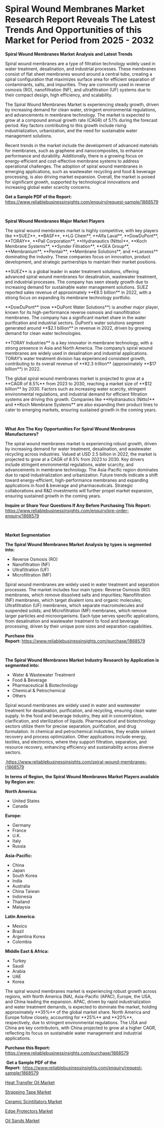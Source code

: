 <p><h1>Spiral Wound Membranes Market Research Report Reveals The Latest Trends And Opportunities of this Market for Period from 2025 - 2032</h1></p><p><strong>Spiral Wound Membranes Market Analysis and Latest Trends</strong></p>
<p><p>Spiral wound membranes are a type of filtration technology widely used in water treatment, desalination, and industrial processes. These membranes consist of flat sheet membranes wound around a central tube, creating a spiral configuration that maximizes surface area for efficient separation of contaminants, salts, and impurities. They are commonly used in reverse osmosis (RO), nanofiltration (NF), and ultrafiltration (UF) systems due to their compact design, high efficiency, and scalability.</p><p>The Spiral Wound Membranes Market is experiencing steady growth, driven by increasing demand for clean water, stringent environmental regulations, and advancements in membrane technology. The market is expected to grow at a compound annual growth rate (CAGR) of 5.1% during the forecast period. Key factors contributing to this growth include rising industrialization, urbanization, and the need for sustainable water management solutions.</p><p>Recent trends in the market include the development of advanced materials for membranes, such as graphene and nanocomposites, to enhance performance and durability. Additionally, there is a growing focus on energy-efficient and cost-effective membrane systems to address operational challenges. The adoption of spiral wound membranes in emerging applications, such as wastewater recycling and food & beverage processing, is also driving market expansion. Overall, the market is poised for significant growth, supported by technological innovations and increasing global water scarcity concerns.</p></p>
<p><strong>Get a Sample PDF of the Report:&nbsp;</strong> <a href="https://www.reliablebusinessinsights.com/enquiry/request-sample/1868579?utm_campaign=100&utm_medium=2&utm_source=Github&utm_content=ia&utm_term=25012025&utm_id=spiral-wound-membranes">https://www.reliablebusinessinsights.com/enquiry/request-sample/1868579</a></p>
<p>&nbsp;</p>
<p><strong>Spiral Wound Membranes Major Market Players</strong></p>
<p><p>The spiral wound membranes market is highly competitive, with key players like **SUEZ**, **BASF**, **LG Chem**, **Alfa Laval**, **DowDuPont**, **TORAY**, **Pall Corporation**, **Hydranautics (Nitto)**, **Koch Membrane Systems**, **Synder Filtration**, **GEA Group**, **Membranium**, **Pentair**, **Membrane Solutions**, and **Lanxess** dominating the industry. These companies focus on innovation, product development, and strategic partnerships to maintain their market positions.</p><p>**SUEZ** is a global leader in water treatment solutions, offering advanced spiral wound membranes for desalination, wastewater treatment, and industrial processes. The company has seen steady growth due to increasing demand for sustainable water management solutions. SUEZ reported sales revenue of approximately **€8.5 billion** in 2022, with a strong focus on expanding its membrane technology portfolio.</p><p>**DowDuPont** (now **DuPont Water Solutions**) is another major player, known for its high-performance reverse osmosis and nanofiltration membranes. The company has a significant market share in the water purification and industrial sectors. DuPont’s water solutions segment generated around **$2.1 billion** in revenue in 2022, driven by growing demand for clean water technologies.</p><p>**TORAY Industries** is a key innovator in membrane technology, with a strong presence in Asia and North America. The company’s spiral wound membranes are widely used in desalination and industrial applications. TORAY’s water treatment division has experienced consistent growth, contributing to its overall revenue of **¥2.3 trillion** (approximately **$17 billion**) in 2022.</p><p>The global spiral wound membranes market is projected to grow at a **CAGR of 8.5%** from 2023 to 2030, reaching a market size of **$12 billion** by 2030. Factors such as increasing water scarcity, stringent environmental regulations, and industrial demand for efficient filtration systems are driving this growth. Companies like **Hydranautics (Nitto)** and **Koch Membrane Systems** are also expanding their product lines to cater to emerging markets, ensuring sustained growth in the coming years.</p></p>
<p>&nbsp;</p>
<p><strong>What Are The Key Opportunities For Spiral Wound Membranes Manufacturers?</strong></p>
<p><p>The spiral wound membranes market is experiencing robust growth, driven by increasing demand for water treatment, desalination, and wastewater recycling across industries. Valued at USD 2.5 billion in 2022, the market is projected to grow at a CAGR of 8.5% from 2023 to 2030. Key drivers include stringent environmental regulations, water scarcity, and advancements in membrane technology. The Asia-Pacific region dominates due to rapid industrialization and urbanization. Future trends indicate a shift toward energy-efficient, high-performance membranes and expanding applications in food & beverage and pharmaceuticals. Strategic collaborations and R&D investments will further propel market expansion, ensuring sustained growth in the coming years.</p></p>
<p><strong>Inquire or Share Your Questions If Any Before Purchasing This Report:</strong> <a href="https://www.reliablebusinessinsights.com/enquiry/pre-order-enquiry/1868579?utm_campaign=100&utm_medium=2&utm_source=Github&utm_content=ia&utm_term=25012025&utm_id=spiral-wound-membranes">https://www.reliablebusinessinsights.com/enquiry/pre-order-enquiry/1868579</a></p>
<p>&nbsp;</p>
<p><strong>Market Segmentation</strong></p>
<p><strong>The Spiral Wound Membranes Market Analysis by types is segmented into:</strong></p>
<p><ul><li>Reverse Osmosis (RO)</li><li>Nanofiltration (NF)</li><li>Ultrafiltration (UF)</li><li>Microfiltration (MF)</li></ul></p>
<p><p>Spiral wound membranes are widely used in water treatment and separation processes. The market includes four main types: Reverse Osmosis (RO) membranes, which remove dissolved salts and impurities; Nanofiltration (NF) membranes, which target divalent ions and organic molecules; Ultrafiltration (UF) membranes, which separate macromolecules and suspended solids; and Microfiltration (MF) membranes, which remove larger particles and microorganisms. Each type serves specific applications, from desalination and wastewater treatment to food and beverage processing, driven by their unique pore sizes and separation capabilities.</p></p>
<p><strong>Purchase this Report:&nbsp;</strong><a href="https://www.reliablebusinessinsights.com/purchase/1868579?utm_campaign=100&utm_medium=2&utm_source=Github&utm_content=ia&utm_term=25012025&utm_id=spiral-wound-membranes">https://www.reliablebusinessinsights.com/purchase/1868579</a></p>
<p>&nbsp;</p>
<p><strong>The Spiral Wound Membranes Market Industry Research by Application is segmented into:</strong></p>
<p><ul><li>Water & Wastewater Treatment</li><li>Food & Beverage</li><li>Pharmaceutical & Biotechnology</li><li>Chemical & Petrochemical</li><li>Others</li></ul></p>
<p><p>Spiral wound membranes are widely used in water and wastewater treatment for desalination, purification, and recycling, ensuring clean water supply. In the food and beverage industry, they aid in concentration, clarification, and sterilization of liquids. Pharmaceutical and biotechnology sectors utilize them for precise separation, purification, and drug formulation. In chemical and petrochemical industries, they enable solvent recovery and process optimization. Other applications include energy, textiles, and electronics, where they support filtration, separation, and resource recovery, enhancing efficiency and sustainability across diverse sectors.</p></p>
<p><a href="https://www.reliablebusinessinsights.com/spiral-wound-membranes-r1868579?utm_campaign=100&utm_medium=2&utm_source=Github&utm_content=ia&utm_term=25012025&utm_id=spiral-wound-membranes">&nbsp;https://www.reliablebusinessinsights.com/spiral-wound-membranes-r1868579</a></p>
<p><strong>In terms of Region, the Spiral Wound Membranes Market Players available by Region are:</strong></p>
<p>
    <p> <strong> North America: </strong>
        <ul>
            <li>United States</li>
            <li>Canada</li>
        </ul>
        </p> 
    <p> <strong> Europe: </strong>
        <ul>
            <li>Germany</li>
            <li>France</li>
            <li>U.K.</li>
            <li>Italy</li>
            <li>Russia</li>
        </ul>
        </p> 
    <p> <strong> Asia-Pacific: </strong>
        <ul>
            <li>China</li>
            <li>Japan</li>
            <li>South Korea</li>
            <li>India</li>
            <li>Australia</li>
            <li>China Taiwan</li>
            <li>Indonesia</li>
            <li>Thailand</li>
            <li>Malaysia</li>
        </ul>
        </p> 
    <p> <strong> Latin America: </strong>
        <ul>
            <li>Mexico</li>
            <li>Brazil</li>
            <li>Argentina Korea</li>
            <li>Colombia</li>
        </ul>
        </p> 
    <p> <strong> Middle East & Africa: </strong>
        <ul>
            <li>Turkey</li>
            <li>Saudi</li>
            <li>Arabia</li>
            <li>UAE</li>
            <li>Korea</li>
        </ul>
    </p>
    </p>
<p><p>The spiral wound membranes market is experiencing robust growth across regions, with North America (NA), Asia-Pacific (APAC), Europe, the USA, and China leading the expansion. APAC, driven by rapid industrialization and water treatment demands, is expected to dominate the market, holding approximately **35%** of the global market share. North America and Europe follow closely, accounting for **25%** and **20%**, respectively, due to stringent environmental regulations. The USA and China are key contributors, with China projected to grow at a higher CAGR, reflecting its focus on sustainable water management and industrial applications.</p></p>
<p><strong>Purchase this Report: </strong><a href="https://www.reliablebusinessinsights.com/purchase/1868579?utm_campaign=100&utm_medium=2&utm_source=Github&utm_content=ia&utm_term=25012025&utm_id=spiral-wound-membranes">https://www.reliablebusinessinsights.com/purchase/1868579</a></p>
<p>&nbsp;<strong>Get a Sample PDF of the Report:&nbsp;&nbsp;</strong><a href="https://www.reliablebusinessinsights.com/enquiry/request-sample/1868579?utm_campaign=100&utm_medium=2&utm_source=Github&utm_content=ia&utm_term=25012025&utm_id=spiral-wound-membranes">https://www.reliablebusinessinsights.com/enquiry/request-sample/1868579</a></p>
<p><strong></strong></p>
<p><p><a href="https://github.com/aiexisaliwan/Market-Research-Report-List-1/blob/main/heat-transfer-oil-market.md?utm_campaign=100&utm_medium=2&utm_source=Github&utm_content=ia&utm_term=25012025&utm_id=spiral-wound-membranes">Heat Transfer Oil Market</a></p><p><a href="https://github.com/musickyung75/Market-Research-Report-List-1/blob/main/strapping-tape-market.md?utm_campaign=100&utm_medium=2&utm_source=Github&utm_content=ia&utm_term=25012025&utm_id=spiral-wound-membranes">Strapping Tape Market</a></p><p><a href="https://github.com/techerghalim/Market-Research-Report-List-1/blob/main/ceramic-scintillators-market.md?utm_campaign=100&utm_medium=2&utm_source=Github&utm_content=ia&utm_term=25012025&utm_id=spiral-wound-membranes">Ceramic Scintillators Market</a></p><p><a href="https://github.com/vjorelaclliv/Market-Research-Report-List-1/blob/main/edge-protectors-market.md?utm_campaign=100&utm_medium=2&utm_source=Github&utm_content=ia&utm_term=25012025&utm_id=spiral-wound-membranes">Edge Protectors Market</a></p><p><a href="https://github.com/philaphindo/Market-Research-Report-List-1/blob/main/oil-sands-market.md?utm_campaign=100&utm_medium=2&utm_source=Github&utm_content=ia&utm_term=25012025&utm_id=spiral-wound-membranes">Oil Sands Market</a></p></p>